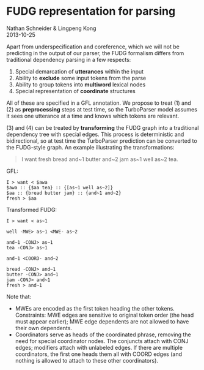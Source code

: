 FUDG representation for parsing
===============================

Nathan Schneider & Lingpeng Kong  
2013-10-25

Apart from underspecification and coreference, which we will not be predicting in the output of our parser, the FUDG formalism differs from traditional dependency parsing in a few respects:

1. Special demarcation of **utterances** within the input
2. Ability to **exclude** some input tokens from the parse
3. Ability to group tokens into **multiword** lexical nodes
4. Special representation of **coordinate** structures

All of these are specified in a GFL annotation. We propose to treat (1) and (2) as **preprocessing** steps at test time, so the TurboParser model assumes it sees one utterance at a time and knows which tokens are relevant.

(3) and (4) can be treated by **transforming** the FUDG graph into a traditional dependency tree with special edges. This process is deterministic and bidirectional, so at test time the TurboParser prediction can be converted to the FUDG-style graph. An example illustrating the transformations:

> I want fresh bread and~1 butter and~2 jam as~1 well as~2 tea.

GFL:

    I > want < $awa
    $awa :: {$aa tea} :: {[as~1 well as~2]}
    $aa :: {bread butter jam} :: {and~1 and~2}
    fresh > $aa
    
Transformed FUDG:

    I > want < as~1
    
    well -MWE> as~1 <MWE- as~2
    
    and~1 -CONJ> as~1
    tea -CONJ> as~1
    
    and~1 <COORD- and~2
    
    bread -CONJ> and~1
    butter -CONJ> and~1
    jam -CONJ> and~1
    fresh > and~1

Note that:

  - MWEs are encoded as the first token heading the other tokens. Constraints: MWE edges are sensitive to original token order (the head must appear earlier); MWE edge dependents are not allowed to have their own dependents.
  - Coordinators serve as heads of the coordinated phrase, removing the need for special coordinator nodes. The conjuncts attach with CONJ edges; modifiers attach with unlabeled edges. If there are multiple coordinators, the first one heads them all with COORD edges (and nothing is allowed to attach to these other coordinators).